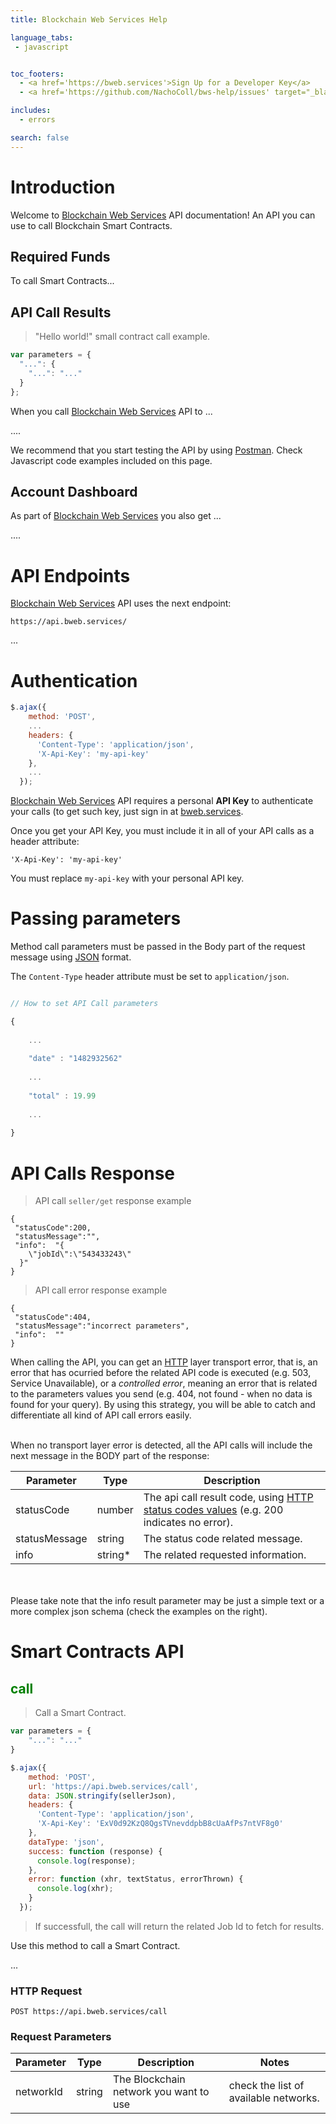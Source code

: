 ```yaml
---
title: Blockchain Web Services Help

language_tabs:
 - javascript


toc_footers:
  - <a href='https://bweb.services'>Sign Up for a Developer Key</a>
  - <a href='https://github.com/NachoColl/bws-help/issues' target="_blank">Need help? click here</a>

includes:
  - errors

search: false
---
```


# Introduction

Welcome to [Blockchain Web Services](https://bweb.services) API documentation! An API you can use to call Blockchain Smart Contracts.

## Required Funds

To call Smart Contracts...
## API Call Results

> "Hello world!" small contract call example.

```javascript
var parameters = {
  "...": {
    "...": "..."
  }
};

```

When you call [Blockchain Web Services](https://bweb.services) API to ...

<aside class="warning">
....
</aside>

We recommend that you start testing the API by using [Postman](https://www.getpostman.com/). Check Javascript code examples included on this page.

## Account Dashboard

As part of [Blockchain Web Services](https://bweb.services)  you also get ...

<aside class="notice">
....
</aside>


# API Endpoints

[Blockchain Web Services](https://bweb.services) API uses the next endpoint:

`https://api.bweb.services/`

<aside class="notice">
...
</aside>

# Authentication

```javascript
$.ajax({
    method: 'POST',
  	...
    headers: {
      'Content-Type': 'application/json',
      'X-Api-Key': 'my-api-key'
    },
   	...
  });
```

[Blockchain Web Services](https://bweb.services) API requires a personal **API Key** to authenticate your calls (to get such key, just sign in at [bweb.services](https://bweb.services).

Once you get your API Key, you must include it in all of your API calls as a header attribute:

`'X-Api-Key': 'my-api-key'`

<aside class="notice">
You must replace <code>my-api-key</code> with your personal API key.
</aside>

# Passing parameters

Method call parameters must be passed in the Body part of the request message using [JSON](https://en.wikipedia.org/wiki/JSON) format.

The `Content-Type` header attribute must be set to `application/json`.

```javascript

// How to set API Call parameters

{
	
	...
	
	"date" : "1482932562"
	
	...
	
	"total" : 19.99
	
	...
	
}
```

# API Calls Response

> API call `seller/get` response example


```
{
 "statusCode":200,
 "statusMessage":"",
 "info":  "{
    \"jobId\":\"543433243\"
  }"
}
```

> API call error response example


```
{
 "statusCode":404,
 "statusMessage":"incorrect parameters",
 "info":  ""
}
```


When calling the API, you can get an [HTTP](https://en.wikipedia.org/wiki/Hypertext_Transfer_Protocol) layer transport error, that is, an error that has ocurried before the related API code is executed (e.g. 503, Service Unavailable), or a *controlled error*, meaning an error that is related to the parameters values you send (e.g. 404, not found - when no data is found for your query). By using this strategy, you will be able to catch and differentiate all kind of API call errors easily.

<br/>
When no transport layer error is detected, all the API calls will include the next message in the BODY part of the response:


Parameter | Type | Description 
--------- | -------  | ----------- 
statusCode | number | The api call result code, using [HTTP status codes values](https://en.wikipedia.org/wiki/List_of_HTTP_status_codes) (e.g. 200 indicates no error).
statusMessage | string | The status code related message.
info | string* | The related requested information.
<br/><br/>
Please take note that the info result parameter may be just a simple text or a more complex json schema (check the examples on the right).


# Smart Contracts API

## <span style="color:green">call</span>

> Call a Smart Contract.

```javascript
var parameters = {
    "...": "..."
}

$.ajax({
    method: 'POST',
    url: 'https://api.bweb.services/call',
    data: JSON.stringify(sellerJson),
    headers: {
      'Content-Type': 'application/json',
      'X-Api-Key': 'ExV0d92KzQ8QgsTVnevddpbB8cUaAfPs7ntVF8g0'
    },
    dataType: 'json',
    success: function (response) {
      console.log(response); 
    },
    error: function (xhr, textStatus, errorThrown) {
      console.log(xhr);
    }
  });
```

> If successfull, the call will return the related Job Id to fetch for results.

Use this method to call a Smart Contract.

<aside class="notice">
...
</aside>

### HTTP Request

`POST https://api.bweb.services/call`

### Request Parameters

Parameter | Type | Description | Notes
--------- | -------  | ----------- | -------
networkId | string | The Blockchain network you want to use | check the list of available networks.